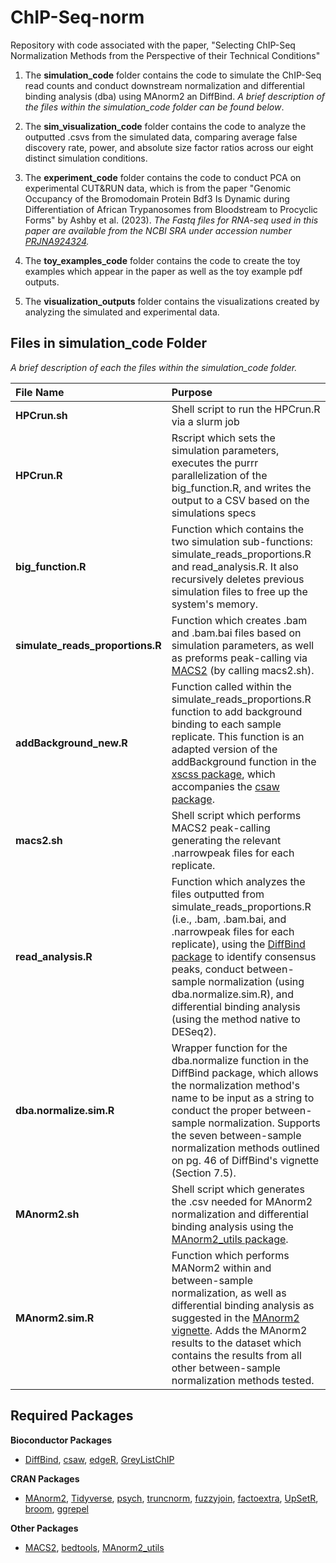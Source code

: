 
# ChIP-Seq-norm

Repository with code associated with the paper, "Selecting ChIP-Seq Normalization Methods from the Perspective of their Technical Conditions"

1.  The **simulation_code** folder contains the code to simulate the ChIP-Seq read counts and conduct downstream normalization and differential binding analysis (dba) using MAnorm2 an DiffBind. *A brief description of the files within the simulation_code folder can be found below*.

2.  The **sim_visualization_code** folder contains the code to analyze the outputted .csvs from the simulated data, comparing average false discovery rate, power, and absolute size factor ratios across our eight distinct simulation conditions.

3.  The **experiment_code** folder contains the code to conduct PCA on experimental CUT&RUN data, which is from the paper "Genomic Occupancy of the Bromodomain Protein Bdf3 Is Dynamic during Differentiation of African Trypanosomes from Bloodstream to Procyclic Forms" by Ashby et al. (2023). *The Fastq files for RNA-seq used in this paper are available from the NCBI SRA under accession number [PRJNA924324](https://www.ncbi.nlm.nih.gov/bioproject/PRJNA924324).*

4. The **toy_examples_code** folder contains the code to create the toy examples which appear in the paper as well as the toy example pdf outputs.

5.  The **visualization_outputs** folder contains the visualizations created by analyzing the simulated and experimental data.


## Files in simulation_code Folder
*A brief description of each the files within the simulation_code folder.*

| File Name                        | Purpose                                                                                                                                                                                                                                                                                                                                                                                                               |
|:---|:---|
| **HPCrun.sh**                    | Shell script to run the HPCrun.R via a slurm job                                                                                                                                                                                                                                                                                                                                                                      |
| **HPCrun.R**                     | Rscript which sets the simulation parameters, executes the purrr parallelization of the big_function.R, and writes the output to a CSV based on the simulations specs                                                                                                                                                                                                                                                 |
| **big_function.R**               | Function which contains the two simulation sub-functions: simulate_reads_proportions.R and read_analysis.R. It also recursively deletes previous simulation files to free up the system's memory.                                                                                                                                                                                                                     |
| **simulate_reads_proportions.R** | Function which creates .bam and .bam.bai files based on simulation parameters, as well as preforms peak-calling via [MACS2](https://pypi.org/project/MACS2/) (by calling macs2.sh).                                                                                                                                                                                                                                   |
| **addBackground_new.R**          | Function called within the simulate_reads_proportions.R function to add background binding to each sample replicate. This function is an adapted version of the addBackground function in the [xscss package](https://bioinf.wehi.edu.au/csaw/), which accompanies the [csaw package](https://www.bioconductor.org/packages/release/bioc/html/csaw.html).                                                             |
| **macs2.sh**                     | Shell script which performs MACS2 peak-calling generating the relevant .narrowpeak files for each replicate.                                                                                                                                                                                                                                                                                                          |
| **read_analysis.R**              | Function which analyzes the files outputted from simulate_reads_proportions.R (i.e., .bam, .bam.bai, and .narrowpeak files for each replicate), using the [DiffBind package](https://bioconductor.org/packages/release/bioc/html/DiffBind.html) to identify consensus peaks, conduct between-sample normalization (using dba.normalize.sim.R), and differential binding analysis (using the method native to DESeq2). |                                                                                                                                                                                                                                                                                                                                                                                                                     |To perform MAnorm2 normalization and differential binding analysis, the function calls MAnorm2.sh and MAnorm2.sim.R since MAnorm2 is not available in DiffBind.                                                                                                                                                                                                                                                       |
| **dba.normalize.sim.R**          | Wrapper function for the dba.normalize function in the DiffBind package, which allows the normalization method's name to be input as a string to conduct the proper between-sample normalization. Supports the seven between-sample normalization methods outlined on pg. 46 of DiffBind's vignette (Section 7.5).                                                                                                    |
| **MAnorm2.sh**                   | Shell script which generates the .csv needed for MAnorm2 normalization and differential binding analysis using the [MAnorm2_utils package](https://github.com/tushiqi/MAnorm2_utils).                                                                                                                                                                                                                                 |
| **MAnorm2.sim.R**                | Function which performs MANorm2 within and between-sample normalization, as well as differential binding analysis as suggested in the [MAnorm2 vignette](https://cran.r-project.org/web/packages/MAnorm2/vignettes/MAnorm2_vignette.html). Adds the MAnorm2 results to the dataset which contains the results from all other between-sample normalization methods tested.                                             |

## Required Packages

**Bioconductor Packages**

-   [DiffBind](https://www.bioconductor.org/packages/release/bioc/html/DiffBind.html), [csaw](https://www.bioconductor.org/packages/release/bioc/html/csaw.html), [edgeR](https://bioconductor.org/packages/release/bioc/html/edgeR.html), [GreyListChIP](https://www.bioconductor.org/packages/release/bioc/html/GreyListChIP.html)

**CRAN Packages**

-   [MAnorm2](https://cran.r-project.org/web/packages/MAnorm2/index.html), [Tidyverse](https://cran.r-project.org/web/packages/tidyverse/index.html), [psych](https://cran.r-project.org/web/packages/psych/index.html), [truncnorm](https://cran.r-project.org/web/packages/truncnorm/index.html), [fuzzyjoin](https://cran.r-project.org/web/packages/fuzzyjoin/index.html), [factoextra](https://cran.r-project.org/web/packages/factoextra/index.html), [UpSetR](https://cran.r-project.org/web/packages/UpSetR/index.html), [broom](https://cran.r-project.org/web/packages/broom/index.html), [ggrepel](https://cran.r-project.org/web/packages/ggrepel/index.html)

**Other Packages**

-   [MACS2](https://pypi.org/project/MACS2/), [bedtools](https://bedtools.readthedocs.io/en/latest/content/installation.html), [MAnorm2_utils](https://pypi.org/project/MAnorm2-utils/)
